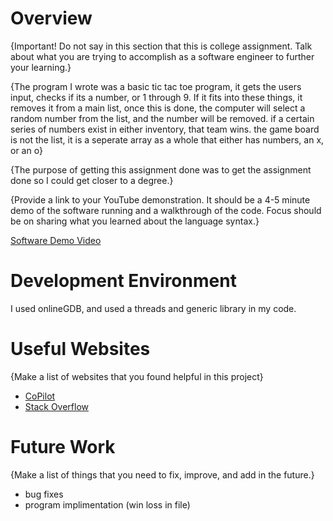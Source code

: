# Overview

{Important! Do not say in this section that this is college assignment. Talk about what you are trying to accomplish as a software engineer to further your learning.}

{The program I wrote was a basic tic tac toe program, it gets the users input, checks if its a number, or 1 through 9. If it fits into these things, it removes it from a main list, once this is done, the computer will select a random number from the list, and the number will be removed. if a certain series of numbers exist in either inventory, that team wins. the game board is not the list, it is a seperate array as a whole that either has numbers, an x, or an o}

{The purpose of getting this assignment done was to get the assignment done so I could get closer to a degree.}

{Provide a link to your YouTube demonstration. It should be a 4-5 minute demo of the software running and a walkthrough of the code. Focus should be on sharing what you learned about the language syntax.}

[Software Demo Video](https://www.youtube.com/watch?v=X12rFSOa11s)

# Development Environment

I used onlineGDB, and used a threads and generic library in my code.

# Useful Websites

{Make a list of websites that you found helpful in this project}

- [CoPilot](https://copilot.microsoft.com/?msockid=1a4f15e82b336bbc38fb04fc2a466ae1)
- [Stack Overflow](https://stackoverflow.com/)

# Future Work

{Make a list of things that you need to fix, improve, and add in the future.}

- bug fixes
- program implimentation (win loss in file)
